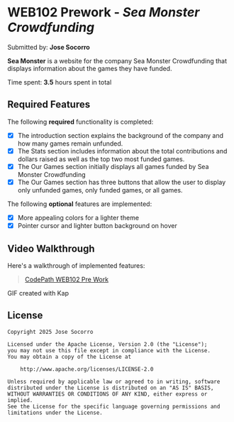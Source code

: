 # WEB102 Prework - *Sea Monster Crowdfunding*

Submitted by: **Jose Socorro**

**Sea Monster** is a website for the company Sea Monster Crowdfunding that displays information about the games they have funded.

Time spent: **3.5** hours spent in total

## Required Features

The following **required** functionality is completed:

* [x] The introduction section explains the background of the company and how many games remain unfunded.
* [x] The Stats section includes information about the total contributions and dollars raised as well as the top two most funded games.
* [x] The Our Games section initially displays all games funded by Sea Monster Crowdfunding
* [x] The Our Games section has three buttons that allow the user to display only unfunded games, only funded games, or all games.

The following **optional** features are implemented:

* [x] More appealing colors for a lighter theme
* [x] Pointer cursor and lighter button background on hover

## Video Walkthrough

Here's a walkthrough of implemented features:

<blockquote class="imgur-embed-pub" lang="en" data-id="a/YnsqYP7"  ><a href="//imgur.com/a/YnsqYP7">CodePath WEB102 Pre Work</a></blockquote><script async src="//s.imgur.com/min/embed.js" charset="utf-8"></script>

<!-- Replace this with whatever GIF tool you used! -->
GIF created with Kap 
<!-- Recommended tools:
[Kap](https://getkap.co/) for macOS
[ScreenToGif](https://www.screentogif.com/) for Windows
[peek](https://github.com/phw/peek) for Linux. -->


## License

    Copyright 2025 Jose Socorro

    Licensed under the Apache License, Version 2.0 (the "License");
    you may not use this file except in compliance with the License.
    You may obtain a copy of the License at

        http://www.apache.org/licenses/LICENSE-2.0

    Unless required by applicable law or agreed to in writing, software
    distributed under the License is distributed on an "AS IS" BASIS,
    WITHOUT WARRANTIES OR CONDITIONS OF ANY KIND, either express or implied.
    See the License for the specific language governing permissions and
    limitations under the License.
